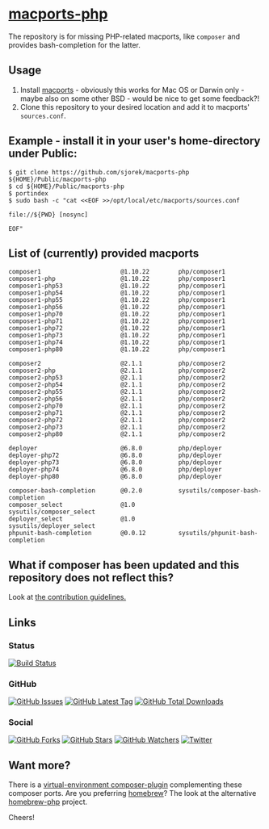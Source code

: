 # [macports-php](https://sjorek.github.io/macports-php/)

The repository is for missing PHP-related macports, like `composer` and
provides bash-completion for the latter.

## Usage

1. Install [macports](https://www.macports.org) - obviously this works
   for Mac OS or Darwin only - maybe also on some other BSD - would be
   nice to get some feedback?!
2. Clone this repository to your desired location and add it to macports'
   `sources.conf`.

## Example - install it in your user's home-directory under Public:

```console
$ git clone https://github.com/sjorek/macports-php ${HOME}/Public/macports-php
$ cd ${HOME}/Public/macports-php
$ portindex
$ sudo bash -c "cat <<EOF >>/opt/local/etc/macports/sources.conf

file://${PWD} [nosync]

EOF"
```

## List of (currently) provided macports

    composer1                      @1.10.22        php/composer1
    composer1-php                  @1.10.22        php/composer1
    composer1-php53                @1.10.22        php/composer1
    composer1-php54                @1.10.22        php/composer1
    composer1-php55                @1.10.22        php/composer1
    composer1-php56                @1.10.22        php/composer1
    composer1-php70                @1.10.22        php/composer1
    composer1-php71                @1.10.22        php/composer1
    composer1-php72                @1.10.22        php/composer1
    composer1-php73                @1.10.22        php/composer1
    composer1-php74                @1.10.22        php/composer1
    composer1-php80                @1.10.22        php/composer1

    composer2                      @2.1.1          php/composer2
    composer2-php                  @2.1.1          php/composer2
    composer2-php53                @2.1.1          php/composer2
    composer2-php54                @2.1.1          php/composer2
    composer2-php55                @2.1.1          php/composer2
    composer2-php56                @2.1.1          php/composer2
    composer2-php70                @2.1.1          php/composer2
    composer2-php71                @2.1.1          php/composer2
    composer2-php72                @2.1.1          php/composer2
    composer2-php73                @2.1.1          php/composer2
    composer2-php80                @2.1.1          php/composer2

    deployer                       @6.8.0          php/deployer
    deployer-php72                 @6.8.0          php/deployer
    deployer-php73                 @6.8.0          php/deployer
    deployer-php74                 @6.8.0          php/deployer
    deployer-php80                 @6.8.0          php/deployer

    composer-bash-completion       @0.2.0          sysutils/composer-bash-completion
    composer_select                @1.0            sysutils/composer_select
    deployer_select                @1.0            sysutils/deployer_select
    phpunit-bash-completion        @0.0.12         sysutils/phpunit-bash-completion


## What if composer has been updated and this repository does not reflect this?

Look at [the contribution guidelines.](CONTRIBUTING.md)

## Links

### Status

[![Build Status](https://img.shields.io/travis/com/sjorek/macports-php.svg)](https://travis-ci.com/sjorek/macports-php)


### GitHub

[![GitHub Issues](https://img.shields.io/github/issues/sjorek/macports-php.svg)](https://github.com/sjorek/macports-php/issues)
[![GitHub Latest Tag](https://img.shields.io/github/tag/sjorek/macports-php.svg)](https://github.com/sjorek/macports-php/tags)
[![GitHub Total Downloads](https://img.shields.io/github/downloads/sjorek/macports-php/total.svg)](https://github.com/sjorek/macports-php/releases)


### Social

[![GitHub Forks](https://img.shields.io/github/forks/sjorek/macports-php.svg?style=social)](https://github.com/sjorek/macports-php/network)
[![GitHub Stars](https://img.shields.io/github/stars/sjorek/macports-php.svg?style=social)](https://github.com/sjorek/macports-php/stargazers)
[![GitHub Watchers](https://img.shields.io/github/watchers/sjorek/macports-php.svg?style=social)](https://github.com/sjorek/macports-php/watchers)
[![Twitter](https://img.shields.io/twitter/url/https/github.com/sjorek/macports-php.svg?style=social)](https://twitter.com/intent/tweet?url=https%3A%2F%2Fsjorek.github.io%2Fmacports-php%2F)

## Want more?

There is a [virtual-environment composer-plugin](https://sjorek.github.io/composer-virtual-environment-plugin/)
complementing these composer ports. Are you preferring [homebrew](https://brew.sh)? The look at the alternative
[homebrew-php](https://sjorek.github.io/homebrew-php/) project.

Cheers!
